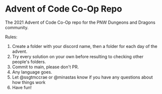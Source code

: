 # Advent of Code Co-Op Repo
The 2021 Advent of Code Co-Op repo for the PNW Dungeons and Dragons community. 

Rules:
1. Create a folder with your discord name, then a folder for each day of the advent.
2. Try every solution on your own before resulting to checking other people's folders.
3. Commit to main, please don't PR.
4. Any language goes.
5. Let @ssgtmccrae or @minastas know if you have any questions about how things work
6. Have fun!

